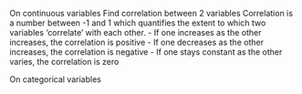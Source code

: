 On continuous variables
    Find correlation between 2 variables
        Correlation is a number between -1 and 1 which quantifies the extent to which two variables ‘correlate’ with each other.
            - If one increases as the other increases, the correlation is positive
            - If one decreases as the other increases, the correlation is negative
            - If one stays constant as the other varies, the correlation is zero

On categorical variables